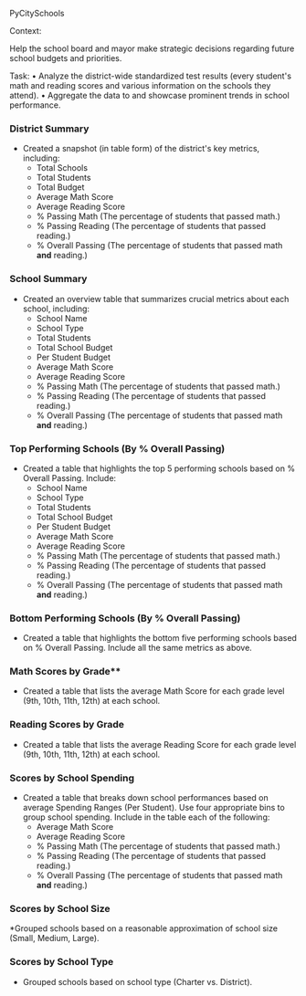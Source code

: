 PyCitySchools

Context:

Help the school board and mayor make strategic decisions regarding future school budgets and priorities.

Task:
•	Analyze the district-wide standardized test results (every student's math and reading scores and various information on the schools they attend). 
•	Aggregate the data to and showcase prominent trends in school performance.

### District Summary

* Created a snapshot (in table form) of the district's key metrics, including:
  * Total Schools
  * Total Students
  * Total Budget
  * Average Math Score
  * Average Reading Score
  * % Passing Math (The percentage of students that passed math.)
  * % Passing Reading (The percentage of students that passed reading.)
  * % Overall Passing (The percentage of students that passed math **and** reading.)

### School Summary

* Created an overview table that summarizes crucial metrics about each school, including:
  * School Name
  * School Type
  * Total Students
  * Total School Budget
  * Per Student Budget
  * Average Math Score
  * Average Reading Score
  * % Passing Math (The percentage of students that passed math.)
  * % Passing Reading (The percentage of students that passed reading.)
  * % Overall Passing (The percentage of students that passed math **and** reading.)

### Top Performing Schools (By % Overall Passing)

* Created a table that highlights the top 5 performing schools based on % Overall Passing. Include:
  * School Name
  * School Type
  * Total Students
  * Total School Budget
  * Per Student Budget
  * Average Math Score
  * Average Reading Score
  * % Passing Math (The percentage of students that passed math.)
  * % Passing Reading (The percentage of students that passed reading.)
  * % Overall Passing (The percentage of students that passed math **and** reading.)

### Bottom Performing Schools (By % Overall Passing)

* Created a table that highlights the bottom five performing schools based on % Overall Passing. Include all the same metrics as above.

### Math Scores by Grade\*\*

* Created a table that lists the average Math Score for each grade level (9th, 10th, 11th, 12th) at each school.

### Reading Scores by Grade

* Created a table that lists the average Reading Score for each grade level (9th, 10th, 11th, 12th) at each school.

### Scores by School Spending

* Created a table that breaks down school performances based on average Spending Ranges (Per Student). Use four appropriate bins to group school spending. Include in the table each of the following:
  * Average Math Score
  * Average Reading Score
  * % Passing Math (The percentage of students that passed math.)
  * % Passing Reading (The percentage of students that passed reading.)
  * % Overall Passing (The percentage of students that passed math **and** reading.)

### Scores by School Size

*Grouped schools based on a reasonable approximation of school size (Small, Medium, Large).

### Scores by School Type

* Grouped schools based on school type (Charter vs. District).


